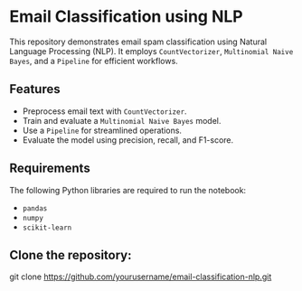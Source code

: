 # Email Classification using NLP

This repository demonstrates email spam classification using Natural Language Processing (NLP). It employs `CountVectorizer`, `Multinomial Naive Bayes`, and a `Pipeline` for efficient workflows.

## Features
- Preprocess email text with `CountVectorizer`.
- Train and evaluate a `Multinomial Naive Bayes` model.
- Use a `Pipeline` for streamlined operations.
- Evaluate the model using precision, recall, and F1-score.

## Requirements
The following Python libraries are required to run the notebook:
- `pandas`
- `numpy`
- `scikit-learn`

## Clone the repository:
git clone https://github.com/yourusername/email-classification-nlp.git
